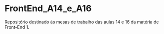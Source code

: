 # FrontEnd_A14_e_A16
Repositório destinado às mesas de trabalho das aulas 14 e 16 da matéria de Front-End 1.
